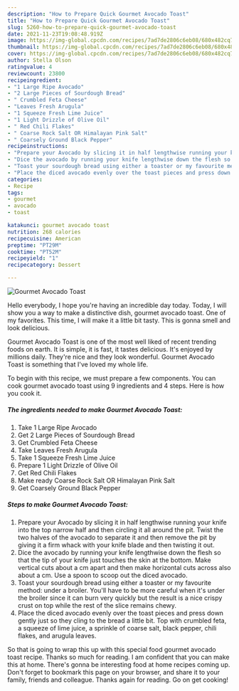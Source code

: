 ```yaml
---
description: "How to Prepare Quick Gourmet Avocado Toast"
title: "How to Prepare Quick Gourmet Avocado Toast"
slug: 5260-how-to-prepare-quick-gourmet-avocado-toast
date: 2021-11-23T19:08:48.919Z
image: https://img-global.cpcdn.com/recipes/7ad7de2806c6eb08/680x482cq70/gourmet-avocado-toast-recipe-main-photo.jpg
thumbnail: https://img-global.cpcdn.com/recipes/7ad7de2806c6eb08/680x482cq70/gourmet-avocado-toast-recipe-main-photo.jpg
cover: https://img-global.cpcdn.com/recipes/7ad7de2806c6eb08/680x482cq70/gourmet-avocado-toast-recipe-main-photo.jpg
author: Stella Olson
ratingvalue: 4
reviewcount: 23800
recipeingredient:
- "1 Large Ripe Avocado"
- "2 Large Pieces of Sourdough Bread"
- " Crumbled Feta Cheese"
- "Leaves Fresh Arugula"
- "1 Squeeze Fresh Lime Juice"
- "1 Light Drizzle of Olive Oil"
- " Red Chili Flakes"
- " Coarse Rock Salt OR Himalayan Pink Salt"
- " Coarsely Ground Black Pepper"
recipeinstructions:
- "Prepare your Avocado by slicing it in half lengthwise running your knife into the top narrow half and then circling it all around the pit. Twist the two halves of the avocado to separate it and then remove the pit by giving it a firm whack with your knife blade and then twisting it out."
- "Dice the avocado by running your knife lengthwise down the flesh so that the tip of your knife just touches the skin at the bottom. Make vertical cuts about a cm apart and then make horizontal cuts across also about a cm. Use a spoon to scoop out the diced avocado."
- "Toast your sourdough bread using either a toaster or my favourite method: under a broiler. You&#39;ll have to be more careful when it&#39;s under the broiler since it can burn very quickly but the result is a nice crispy crust on top while the rest of the slice remains chewy."
- "Place the diced avocado evenly over the toast pieces and press down gently just so they cling to the bread a little bit. Top with crumbled feta, a squeeze of lime juice, a sprinkle of coarse salt, black pepper, chili flakes, and arugula leaves."
categories:
- Recipe
tags:
- gourmet
- avocado
- toast

katakunci: gourmet avocado toast 
nutrition: 268 calories
recipecuisine: American
preptime: "PT29M"
cooktime: "PT52M"
recipeyield: "1"
recipecategory: Dessert

---
```



![Gourmet Avocado Toast](https://img-global.cpcdn.com/recipes/7ad7de2806c6eb08/680x482cq70/gourmet-avocado-toast-recipe-main-photo.jpg)

Hello everybody, I hope you're having an incredible day today. Today, I will show you a way to make a distinctive dish, gourmet avocado toast. One of my favorites. This time, I will make it a little bit tasty. This is gonna smell and look delicious.

Gourmet Avocado Toast is one of the most well liked of recent trending foods on earth. It is simple, it is fast, it tastes delicious. It's enjoyed by millions daily. They're nice and they look wonderful. Gourmet Avocado Toast is something that I've loved my whole life.




To begin with this recipe, we must prepare a few components. You can cook gourmet avocado toast using 9 ingredients and 4 steps. Here is how you cook it.

<!--inarticleads1-->

##### The ingredients needed to make Gourmet Avocado Toast:

1. Take 1 Large Ripe Avocado
1. Get 2 Large Pieces of Sourdough Bread
1. Get  Crumbled Feta Cheese
1. Take Leaves Fresh Arugula
1. Take 1 Squeeze Fresh Lime Juice
1. Prepare 1 Light Drizzle of Olive Oil
1. Get  Red Chili Flakes
1. Make ready  Coarse Rock Salt OR Himalayan Pink Salt
1. Get  Coarsely Ground Black Pepper




<!--inarticleads2-->

##### Steps to make Gourmet Avocado Toast:

1. Prepare your Avocado by slicing it in half lengthwise running your knife into the top narrow half and then circling it all around the pit. Twist the two halves of the avocado to separate it and then remove the pit by giving it a firm whack with your knife blade and then twisting it out.
1. Dice the avocado by running your knife lengthwise down the flesh so that the tip of your knife just touches the skin at the bottom. Make vertical cuts about a cm apart and then make horizontal cuts across also about a cm. Use a spoon to scoop out the diced avocado.
1. Toast your sourdough bread using either a toaster or my favourite method: under a broiler. You&#39;ll have to be more careful when it&#39;s under the broiler since it can burn very quickly but the result is a nice crispy crust on top while the rest of the slice remains chewy.
1. Place the diced avocado evenly over the toast pieces and press down gently just so they cling to the bread a little bit. Top with crumbled feta, a squeeze of lime juice, a sprinkle of coarse salt, black pepper, chili flakes, and arugula leaves.




So that is going to wrap this up with this special food gourmet avocado toast recipe. Thanks so much for reading. I am confident that you can make this at home. There's gonna be interesting food at home recipes coming up. Don't forget to bookmark this page on your browser, and share it to your family, friends and colleague. Thanks again for reading. Go on get cooking!
